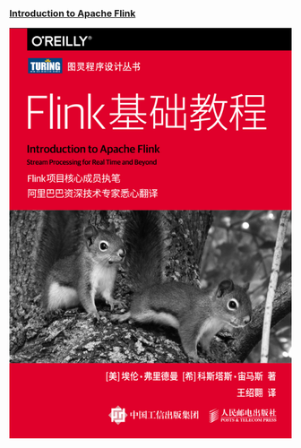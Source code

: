 ### [Introduction to Apache Flink](./Introduction_to_Apache_Flink)

![image-20210118210445939](image/image-20210118210445939.png)